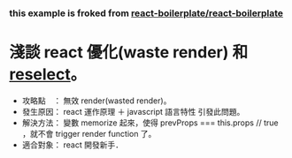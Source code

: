 ### this example is froked from [react-boilerplate/react-boilerplate](https://github.com/react-boilerplate/react-boilerplate)

# 淺談 react 優化(waste render) 和 [reselect](https://github.com/reactjs/reselect)。

 - 攻略點　： 無效 render(wasted render)。
 - 發生原因： react 運作原理 ＋ javascript 語言特性 引發此問題。
 - 解決方法： 變數 memorize 起來，使得 prevProps === this.props // true ，就不會 trigger render function 了。 
 - 適合對象： react 開發新手．  
